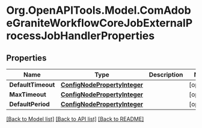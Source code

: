# Org.OpenAPITools.Model.ComAdobeGraniteWorkflowCoreJobExternalProcessJobHandlerProperties
## Properties

Name | Type | Description | Notes
------------ | ------------- | ------------- | -------------
**DefaultTimeout** | [**ConfigNodePropertyInteger**](ConfigNodePropertyInteger.md) |  | [optional] 
**MaxTimeout** | [**ConfigNodePropertyInteger**](ConfigNodePropertyInteger.md) |  | [optional] 
**DefaultPeriod** | [**ConfigNodePropertyInteger**](ConfigNodePropertyInteger.md) |  | [optional] 

[[Back to Model list]](../README.md#documentation-for-models) [[Back to API list]](../README.md#documentation-for-api-endpoints) [[Back to README]](../README.md)


